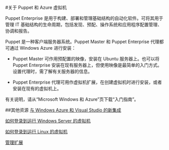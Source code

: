 <properties pageTitle="关于 Puppet 和 Azure 虚拟机" description="介绍在 Azure 中的 VM 上安装和配置 Puppet" services="virtual machines" documentationCenter="" authors="kathydav" manager="timlt" />
<tags  
	ms.service="virtual-machines"
	ms.date="05/20/2015"
	wacn.date=""/>

#关于 Puppet 和 Azure 虚拟机

<p>Puppet Enterprise 是用于构建、部署和管理基础结构的自动化软件。可将其用于管理 IT 基础结构的生命周期，包括发现、预配、操作系统和应用程序配置管理、协调和报告。

Puppet 是一种客户端服务器系统。Puppet Master 和 Puppet Enterprise 代理都可通过 Windows Azure 进行安装：

- Puppet Master 可作用预配置的映像，安装在 Ubuntu 服务器上。也可以将 Puppet Enterprise 安装在现有服务器上，但使用映像是最简单的入门方式。设置代理时，需了解有关服务器的信息。

- Puppet Enterprise 代理可用作虚拟机扩展，在创建虚拟机时进行安装，或者安装在现有的虚拟机上。

有关说明，请从[](http://puppetlabs.com/solutions/microsoft)“Microsoft Windows 和 Azure”页下载“入门指南”。


##其他资源
[与 Windows Azure 和 Visual Studio 的新集成]

[如何登录到运行 Windows Server 的虚拟机]

[如何登录到运行 Linux 的虚拟机]

[管理扩展]

<!--Link references-->
[与 Windows Azure 和 Visual Studio 的新集成]: http://puppetlabs.com/blog/new-integrations-windows-azure-and-visual-studio
[如何登录到运行 Windows Server 的虚拟机]: /zh-cn/documentation/articles/virtual-machines-log-on-windows-server/
[如何登录到运行 Linux 的虚拟机]: /zh-cn/documentation/articles/virtual-machines-linux-how-to-log-on
[管理扩展]: http://msdn.microsoft.com/zh-cn/library/dn606311.aspx

<!---HONumber=67-->